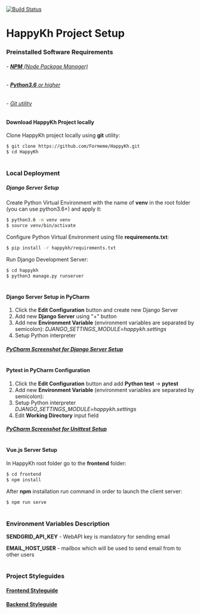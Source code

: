 [![Build Status](https://travis-ci.com/Formeme/HappyKh.svg?branch=master)](https://travis-ci.com/SofiiaOmelchenko/HappyKH_temp)
# HappyKh Project Setup
### Preinstalled Software Requirements
###### - [**NPM** (Node Package Manager)](https://www.digitalocean.com/community/tutorials/node-js-ubuntu-16-04-ru)
###### - [**Python3.6** or higher](https://www.python.org/downloads/)
###### - [Git utility](https://git-scm.com/downloads)

#### Download HappyKh Project locally
Clone HappyKh project locally using **git** utility:
```sh
$ git clone https://github.com/Formeme/HappyKh.git
$ cd HappyKh
```
#

### Local Deployment
##### Django Server Setup
Create Python Virtual Environment with the name of **venv** in the root folder (you can use python3.6+) and apply it:
```sh
$ python3.6 -m venv venv
$ source venv/bin/activate
```

Configure Python Virtual Environment using file **requirements.txt**:
```sh
$ pip install -r happykh/requirements.txt
```

Run Django Development Server:
```sh
$ cd happykh
$ python3 manage.py runserver
```
#

#### Django Server Setup in PyCharm
1. Click the **Edit Configuration** button and create new Django Server
2. Add new **Django Server** using "+" button
3. Add new **Environment Variable** (environment variables are separated by semicolon): 
*DJANGO_SETTINGS_MODULE=happykh.settings*
4. Setup Python interpreter
##### [PyCharm Screenshot for Django Server Setup](https://raw.githubusercontent.com/nikita-sobol/Screenshots/master/pycharm-django-server-setup.png)
#

#### Pytest in PyCharm Configuration
1. Click the **Edit Configuration** button and add **Python test** -> **pytest**
2. Add new **Environment Variable** (environment variables are separated by semicolon): 
3. Setup Python interpreter
*DJANGO_SETTINGS_MODULE=happykh.settings*
4. Edit **Working Direсtory** input field
##### [PyCharm Screenshot for Unittest Setup](https://raw.githubusercontent.com/nikita-sobol/Screenshots/master/pycharm-unittest-setup.png)
#

#### Vue.js Server Setup
In HappyKh root folder go to the **frontend** folder:
```sh
$ cd frontend
$ npm install
```
After **npm** installation run command in order to launch the client server:
```sh
$ npm run serve
```
#

### Environment Variables Description
**SENDGRID_API_KEY** - WebAPI key is mandatory for sending email

**EMAIL_HOST_USER** - mailbox which will be used to send email from to other users
#
### Project Styleguides
#### [Frontend Styleguide](https://github.com/xpureheroinex/frontend_styleguide/blob/master/JS_new.md)
#### [Backend Styleguide](https://github.com/vlad-shev/styleguide/blob/master/mypyguide.md)










